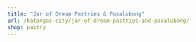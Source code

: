 ```yaml
---
title: "Jar of Dream Pastries & Pasalubong"
url: /batangas-city/jar-of-dream-pastries-and-pasalubong/
shop: pastry
---
```

